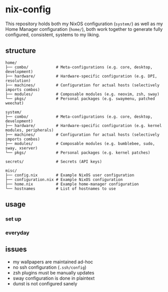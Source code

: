 # nix-config

This repository holds both my NixOS configuration (`system/`) as well as my Home
Manager configuration (`home/`), both work together to generate fully
configured, consistent, systems to my liking.

## structure
```
home/
├── combo/            # Meta-configurations (e.g. core, desktop, development)
├── hardware/         # Hardware-specific configuration (e.g. DPI, resolution)
├── machines/         # Configuration for actual hosts (selectively imports combos)
├── modules/          # Composable modules (e.g. neovim, zsh, sway)
└── pkgs/             # Personal packages (e.g. swaymenu, patched weechat)

system/
├── combo/            # Meta-configurations (e.g. core, desktop, development)
├── hardware/         # Hardware-specific configuration (e.g. kernel modules, peripherals)
├── machines/         # Configuration for actual hosts (selectively imports combos)
├── modules/          # Composable modules (e.g. bumblebee, sudo, sway, xserver)
└── pkgs/             # Personal packages (e.g. kernel patches)

secrets/              # Secrets (API keys)

misc/
├── config.nix        # Example NixOS user configuration
├── configuration.nix # Example NixOS configuration
├── home.nix          # Example home-manager configuration
└── hostnames         # List of hostnames to use
```

## usage
### set up
### everyday


## issues
* my wallpapers are maintained ad-hoc
* no ssh configuration (`.ssh/config`)
* zsh plugins must be manually updates
* sway configuration is done in plaintext
* dunst is not configured sanely
